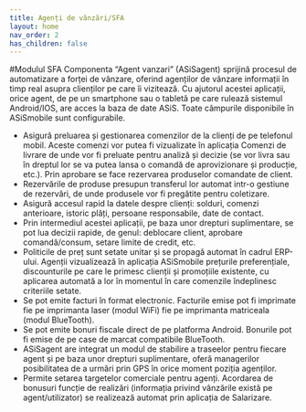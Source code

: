 ```yaml
---
title: Agenți de vânzări/SFA
layout: home
nav_order: 2
has_children: false
---
```

#Modulul SFA
Componenta “Agent vanzari” (ASiSagent) sprijină procesul de automatizare a forței de vânzare, oferind agenților de vânzare informații în timp real asupra clienților pe care îi vizitează. Cu ajutorul acestei aplicații, orice agent, de pe un smartphone sau o tabletă pe care rulează sistemul Android/IOS, are acces la baza de date ASiS. Toate câmpurile disponibile în ASiSmobile sunt configurabile.
- Asigură preluarea și gestionarea comenzilor de la clienți de pe telefonul mobil. Aceste comenzi vor putea fi vizualizate în aplicația Comenzi de livrare de unde vor fi preluate pentru analiză și decizie (se vor livra sau în dreptul lor se va putea lansa o comandă de aprovizionare și producție, etc.). Prin aprobare se face rezervarea produselor comandate de client.
- Rezervările de produse presupun transferul lor automat intr-o gestiune de rezervări, de unde produsele vor fi pregătite pentru coletizare.
- Asigură accesul rapid la datele despre clienți: solduri, comenzi anterioare, istoric plăți, persoane responsabile, date de contact.
- Prin intermediul acestei aplicații, pe baza unor drepturi suplimentare, se pot lua decizii rapide, de genul: deblocare client, aprobare comandă/consum, setare limite de credit, etc.
- Politicile de preț sunt setate unitar și se propagă automat în cadrul ERP-ului. Agenții vizualizează în aplicația ASiSmobile prețurile preferențiale, discounturile pe care le primesc clienții și promoțiile existente, cu aplicarea automată a lor în momentul în care comenzile îndeplinesc criteriile setate.
- Se pot emite facturi în format electronic. Facturile emise pot fi imprimate fie pe imprimanta laser (modul WiFi) fie pe imprimanta matriceala (modul BlueTooth).
- Se pot emite bonuri fiscale direct de pe platforma Android. Bonurile pot fi emise de pe case de marcat compatibile BlueTooth.
- ASiSagent are integrat un modul de stabilire a traseelor pentru fiecare agent și pe baza unor drepturi suplimentare, oferă managerilor posibilitatea de a urmări prin GPS în orice moment poziția agenților.
- Permite setarea targetelor comerciale pentru agenți. Acordarea de bonusuri funcție de realizări (informația privind vânzările există pe agent/utilizator) se realizează automat prin aplicația de Salarizare.
